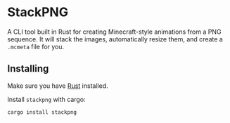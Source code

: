 # StackPNG

A CLI tool built in Rust for creating Minecraft-style animations from a PNG sequence. It will stack the images, automatically resize them, and create a `.mcmeta` file for you.

## Installing

Make sure you have [Rust](https://www.rust-lang.org/tools/install) installed.

Install `stackpng` with cargo:

```command
cargo install stackpng
```
